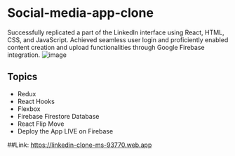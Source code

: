 # Social-media-app-clone
Successfully replicated a part of the LinkedIn interface using React, HTML, CSS, and JavaScript. Achieved seamless user login and proficiently enabled content creation and upload functionalities through Google Firebase integration. ![image](https://github.com/Msam1997/Social-media-app-clone/assets/82466235/b586de76-e2f4-4fb4-983a-987ffd264607)

## Topics

- Redux
- React Hooks
- Flexbox
- Firebase Firestore Database
- React Flip Move
- Deploy the App LIVE on Firebase

##Link: https://linkedin-clone-ms-93770.web.app
